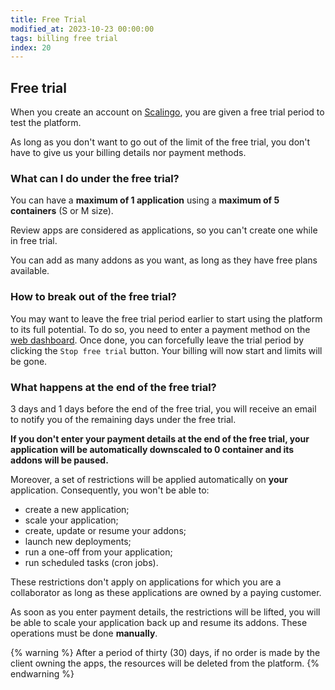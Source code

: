 ```yaml
---
title: Free Trial
modified_at: 2023-10-23 00:00:00
tags: billing free trial
index: 20
---
```


## Free trial

When you create an account on [Scalingo](https://scalingo.com), you are given a
free trial period to test the platform.

As long as you don't want to go out of the limit of the free trial, you don't
have to give us your billing details nor payment methods.

### What can I do under the free trial?

You can have a **maximum of 1 application** using a **maximum of 5 containers**
(S or M size).

Review apps are considered as applications, so you can't create one while in
free trial.

You can add as many addons as you want, as long as they have free plans
available.

### How to break out of the free trial?

You may want to leave the free trial period earlier to start using the platform to
its full potential. To do so, you need to enter a payment method on the
[web dashboard](https://dashboard.scalingo.com/billing). Once done, you can forcefully
leave the trial period by clicking the `Stop free trial` button. Your billing will now
start and limits will be gone.

### What happens at the end of the free trial?

3 days and 1 days before the end of the free trial, you will receive an email
to notify you of the remaining days under the free trial.

**If you don't enter your payment details at the end of the free trial, your
application will be automatically downscaled to 0 container and its addons will
be paused.**

Moreover, a set of restrictions will be applied automatically on **your**
application. Consequently, you won't be able to:
- create a new application;
- scale your application;
- create, update or resume your addons;
- launch new deployments;
- run a one-off from your application;
- run scheduled tasks (cron jobs).

These restrictions don't apply on applications for which you are a collaborator
as long as these applications are owned by a paying customer.

As soon as you enter payment details, the restrictions will be lifted, you
will be able to scale your application back up and resume its addons. These
operations must be done **manually**.

{% warning %}
After a period of thirty (30) days, if no order is made by the client owning the apps, the resources will be deleted from the platform.
{% endwarning %}
